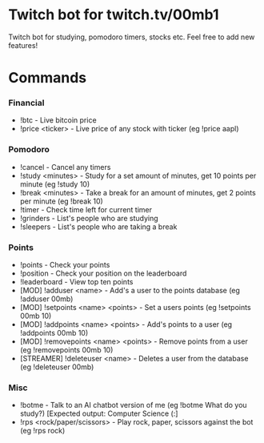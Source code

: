 # Twitch bot for twitch.tv/00mb1
Twitch bot for studying, pomodoro timers, stocks etc. Feel free to add new features!

# Commands
### Financial  
- !btc - Live bitcoin price
- !price \<ticker\> - Live price of any stock with ticker (eg !price aapl)

### Pomodoro  
- !cancel - Cancel any timers  
- !study \<minutes\> - Study for a set amount of minutes, get 10 points per minute (eg !study 10)  
- !break \<minutes\> - Take a break for an amount of minutes, get 2 points per minute (eg !break 10)  
- !timer - Check time left for current timer  
- !grinders - List's people who are studying  
- !sleepers - List's people who are taking a break  

### Points   
- !points - Check your points  
- !position - Check your position on the leaderboard  
- !leaderboard - View top ten points
- [MOD] !adduser \<name\> - Add's a user to the points database (eg !adduser 00mb)  
- [MOD] !setpoints \<name\> \<points\> - Set a users points (eg !setpoints 00mb 10)
- [MOD] !addpoints \<name\> \<points\> - Add's points to a user (eg !addpoints 00mb 10)
- [MOD] !removepoints \<name\> \<points\> - Remove points from a user (eg !removepoints 00mb 10)
- [STREAMER] !deleteuser \<name\> - Deletes a user from the database (eg !deleteuser 00mb)

### Misc   
- !botme - Talk to an AI chatbot version of me (eg !botme What do you study?) [Expected output: Computer Science (:]  
- !rps <rock/paper/scissors> - Play rock, paper, scissors against the bot (eg !rps rock) 
